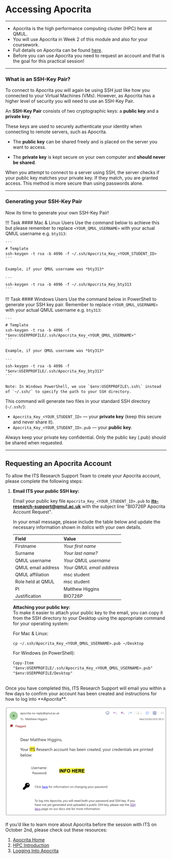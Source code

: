 # **Accessing Apocrita**

---------------------------------------------

* Apocrita is the high performance computing cluster (HPC) here at QMUL.
* You will use Apocrita in Week 2 of this module and also for your coursework.
* Full details on Apocrita can be found [here](https://docs.hpc.qmul.ac.uk). 
* Before you can use Apocrita you need to request an account and that is the goal for this practical session! 

 
-----------------------------------------------------

### **What is an SSH-Key Pair?**

To connect to Apocrita you will again be using SSH just like how you connected to your Virtual Machines (VMs). However, as Apocrita has a higher level of security you will need to use an SSH-Key Pair. 

An **SSH-Key Pair** consists of two cryptographic keys: a **public key** and a **private key**.

These keys are used to securely authenticate your identity when connecting to remote servers, such as Apocrita.

- The **public key** can be shared freely and is placed on the server you want to access.

- The **private key** is kept secure on your own computer and **should never be shared**.

When you attempt to connect to a server using SSH, the server checks if your public key matches your private key. If they match, you are granted access. This method is more secure than using passwords alone.

-----------------------------------------------------


### **Generating your SSH-Key Pair** 

Now its time to generate your own SSH-Key Pair!


!!! Task
    #### Mac & Linux Users 
    Use the command below to achieve this but please remember to replace `<YOUR_QMUL_USERNAME>` with your actual QMUL username e.g. `bty313`:

    ```
    # Template
    ssh-keygen -t rsa -b 4096 -f ~/.ssh/Apocrita_Key_<YOUR_STUDENT_ID>
    ```

    Example, if your QMUL username was *bty313*

    ```
    ssh-keygen -t rsa -b 4096 -f ~/.ssh/Apocrita_Key_bty313
    ```


!!! Task
    #### Windows Users 
    Use the command below in PowerShell to generate your SSH key pair. Remember to replace `<YOUR_QMUL_USERNAME>` with your actual QMUL username e.g. `bty313`:

    ```
    # Template
    ssh-keygen -t rsa -b 4096 -f "$env:USERPROFILE/.ssh/Apocrita_Key_<YOUR_QMUL_USERNAME>"
    ```

    Example, if your QMUL username was *bty313*

    ```
    ssh-keygen -t rsa -b 4096 -f "$env:USERPROFILE/.ssh/Apocrita_Key_bty313"
    ```

    Note: In Windows PowerShell, we use `$env:USERPROFILE\.ssh\` instead of `~/.ssh/` to specify the path to your SSH directory.

This command will generate two files in your standard SSH directory (`~/.ssh/`):

* `Apocrita_Key_<YOUR_STUDENT_ID>` — your **private key** (keep this secure and never share it).
* `Apocrita_Key_<YOUR_STUDENT_ID>.pub` — your **public key**.

Always keep your private key confidential. Only the public key (.pub) should be shared when requested.


------------------------------------------

## **Requesting an Apocrita Account**

To allow the ITS Research Support Team to create your Apocrita account, please complete the following steps:


1. **Email ITS your public SSH key:**  

    Email your public key file `Apocrita_Key_<YOUR_STUDENT_ID>.pub` to [**its-research-support@qmul.ac.uk**](mailto:its-research-support@qmul.ac.uk?subject=BIO726P%20Apocrita%20Account%20Request) with the subject line "BIO726P Apocrita Account Request".
    
    In your email message, please include the table below and update the necessary information shown in *italics* with your own details.

    | Field             | Value                  |
    |-------------------|-----------------------|
    | Firstname         | *Your first name*      |
    | Surname           | *Your last name?*       |
    | QMUL username     | *Your QMUL username*   |
    | QMUL email address| *Your QMUL email address* |
    | QMUL affiliation  | msc student            |
    | Role held at QMUL | msc student            |
    | PI                | Matthew Higgins        |
    | Justification     | BIO726P                |

    
    **Attaching your public key:**  
    To make it easier to attach your public key to the email, you can copy it from the SSH directory to your Desktop using the appropriate command for your operating system:  

    For Mac & Linux:
    ```
    cp ~/.ssh/Apocrita_Key_<YOUR_QMUL_USERNAME>.pub ~/Desktop
    ```

    For Windows (in PowerShell):
    ```
    Copy-Item "$env:USERPROFILE/.ssh/Apocrita_Key_<YOUR_QMUL_USERNAME>.pub" "$env:USERPROFILE/Desktop"
    ```


<!-- BACK UP APPROACH FOR SENDING AS GROUP 


1. **Upload your public SSH key:**  
    Upload your **public key** file `Apocrita_Key_<YOUR_QMUL_USERNAME>.pub` to this [shared OneDrive folder (**LINK HERE**)](www.google.com). To make this easier, you can copy your public key from the SSH directory to your Desktop using the appropriate command for your operating system:  
    
    For Mac & Linux:
    ```
    cp ~/.ssh/Apocrita_Key_<YOUR_QMUL_USERNAME>.pub ~/Desktop
    ```
    
    For Windows (in PowerShell):
    ```
    Copy-Item "$env:USERPROFILE\.ssh\Apocrita_Key_<YOUR_QMUL_USERNAME>.pub" "$env:USERPROFILE\Desktop"
    ```
-->

<br>
Once you have completed this, ITS Research Support will email you within a few days to confirm your account has been created and instructions for how to log into **Apocrita**.

![Apocrita Email](./img/Apocrita_Email.png)

If you’d like to learn more about Apocrita before the session with ITS on October 2nd, please check out these resources:

1. [Apocrita Home](https://docs.hpc.qmul.ac.uk)
2. [HPC Introduction](https://docs.hpc.qmul.ac.uk/intro/)
3. [Logging Into Apocrita](https://docs.hpc.qmul.ac.uk/intro/login/)



